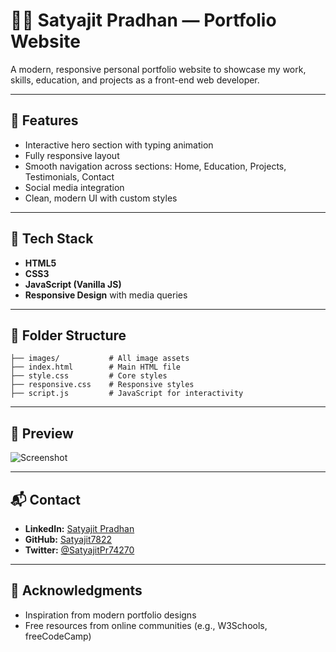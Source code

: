 
# 🧑‍💻 Satyajit Pradhan — Portfolio Website

A modern, responsive personal portfolio website to showcase my work, skills, education, and projects as a front-end web developer.

---

## 🌟 Features

- Interactive hero section with typing animation
- Fully responsive layout
- Smooth navigation across sections: Home, Education, Projects, Testimonials, Contact
- Social media integration
- Clean, modern UI with custom styles

---

## 🔧 Tech Stack

- **HTML5**
- **CSS3**
- **JavaScript (Vanilla JS)**
- **Responsive Design** with media queries

---

## 📂 Folder Structure

```
├── images/           # All image assets
├── index.html        # Main HTML file
├── style.css         # Core styles
├── responsive.css    # Responsive styles
├── script.js         # JavaScript for interactivity
```

---

## 📸 Preview

![Screenshot](./images/SP.png)  

---
## 📬 Contact

- **LinkedIn:** [Satyajit Pradhan](https://www.linkedin.com/in/satyajit-pradhan-06093525b/)
- **GitHub:** [Satyajit7822](https://github.com/Satyajit7822)
- **Twitter:** [@SatyajitPr74270](https://x.com/SatyajitPr74270?s=09)

---

## 🙏 Acknowledgments

- Inspiration from modern portfolio designs
- Free resources from online communities (e.g., W3Schools, freeCodeCamp)
